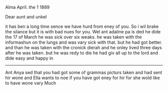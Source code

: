 Alma April. the 1 1889

Dear aunt and unkel

it has ben a long time sence we have hurd from eney of you. So i wil brake the silance but it is with bad nues for you. Wel ant adaline pa is ded he dide the 17 of March he was sick over six weaks. he was taken with the informashun on the lungs and was vary sick with that. but he had got better. and than he was taken with the cronick dierah and he onley lived three days after he was taken. but he was redy to die he had giv all up to the lord and dide easy and happy in

---

Ant Anya sed that you had got some of grammas picturs taken and had sent hir wone and Ella wants to noe if you have got eney for hir for she wold like to have wone vary Much